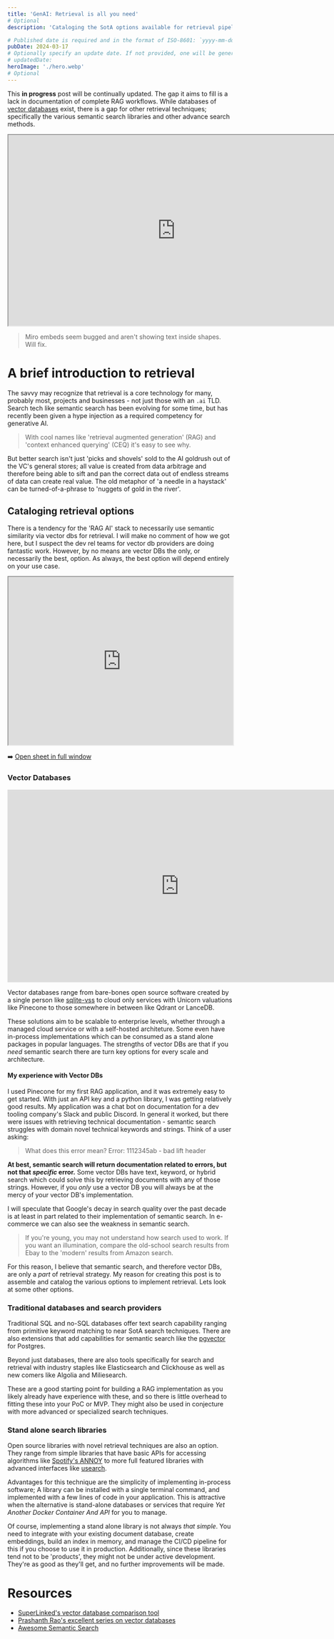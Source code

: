 ```yaml
---
title: 'GenAI: Retrieval is all you need'
# Optional
description: 'Cataloging the SotA options available for retrieval pipelines in Gen AI. With an attached spreadsheet.'

# Published date is required and in the format of ISO-8601: `yyyy-mm-dd`. For more info see https://docs.astro.build/en/guides/content-collections/#working-with-dates-in-the-frontmatter
pubDate: 2024-03-17
# Optionally specify an update date. If not provided, one will be generated from the git history. Only if the post has been changed since the day published.
# updatedDate:
heroImage: './hero.webp'
# Optional
---
```


This **in progress** post will be continually updated. The gap it aims to fill is a lack in documentation of complete RAG workflows. While databases of [vector databases](https://superlinked.com/vector-db-comparison/) exist, there is a gap for other retrieval techniques; specifically the various semantic search libraries and other advance search methods.

<!-- See https://help.miro.com/hc/en-us/articles/360016335640-How-to-embed-Miro-boards -->
<iframe width="748" height="428"  src="https://miro.com/app/embed/uXjVKe2md8I=/?pres=1&frameId=3458764582902485384&embedId=563512251893&autoplay=yep" scrolling="no" allow="fullscreen; clipboard-read; clipboard-write" allowfullscreen></iframe>

> Miro embeds seem bugged and aren't showing text inside shapes. Will fix.

<h1>A brief introduction to retrieval</h1>

The savvy may recognize that retrieval is a core technology for many, probably most, projects and businesses - not just those with an `.ai` TLD. Search tech like semantic search has been evolving for some time, but has recently been given a hype injection as a required competency for generative AI.

> With cool names like 'retrieval augmented generation' (RAG) and 'context enhanced querying' (CEQ) it's easy to see why.

But better search isn't just 'picks and shovels' sold to the AI goldrush out of the VC's general stores; all value is created from data arbitrage and therefore being able to sift and pan the correct data out of endless streams of data can create real value. The old metaphor of 'a needle in a haystack' can be turned-of-a-phrase to 'nuggets of gold in the river'.

<h2>Cataloging retrieval options</h2>

There is a tendency for the 'RAG AI' stack to necessarily use semantic similarity via vector dbs for retrieval. I will make no comment of how we got here, but I suspect the dev rel teams for vector db providers are doing fantastic work. However, by no means are vector DBs the only, or necessarily the best, option. As always, the best option will depend entirely on your use case.

<iframe style="height: 377px; width: 100%;" src="https://docs.google.com/spreadsheets/d/e/2PACX-1vRoAuiO_BLEP8oMB4flfwsa2ZWHJsZYsThZ5fcI-Ewg33ZsS_vCLfhBqk1s5MO1RieityzM3mVB8Grj/pubhtml?widget=true&amp;"></iframe>

➡️ [Open sheet in full window](https://docs.google.com/spreadsheets/d/1vPshk1R0O9vb7RjXT-KJ9-YEPsg1rrcXwriQHEgkISM)

<h3>Vector Databases</h3>

<iframe width="768" height="432" src="https://miro.com/app/embed/uXjVKe2md8I=/?pres=1&frameId=3458764582896852410&embedId=218789622373&autoplay=yep" frameborder="0" scrolling="no" allow="fullscreen; clipboard-read; clipboard-write" allowfullscreen></iframe>

Vector databases range from bare-bones open source software created by a single person like [sqlite-vss](https://github.com/asg017/sqlite-vss) to cloud only services with Unicorn valuations like Pinecone to those somewhere in between like Qdrant or LanceDB.

These solutions aim to be scalable to enterprise levels, whether through a managed cloud service or with a self-hosted architeture. Some even have in-process implementations which can be consumed as a stand alone packages in popular languages. The strengths of vector DBs are that if you _need_ semantic search there are turn key options for every scale and architecture.

<h4>My experience with Vector DBs</h4>

I used Pinecone for my first RAG application, and it was extremely easy to get started. With just an API key and a python library, I was getting relatively good results. My application was a chat bot on documentation for a dev tooling company's Slack and public Discord. In general it worked, but there were issues with retrieving technical documentation - semantic search struggles with domain novel technical keywords and strings. Think of a user asking:

> What does this error mean? Error: 1112345ab - bad lift header

**At best, semantic search will return documentation related to errors, but not that _specific_ error.** Some vector DBs have text, keyword, or hybrid search which could solve this by retrieving documents with any of those strings. However, if you _only_ use a vector DB you will always be at the mercy of your vector DB's implementation.

I will speculate that Google's decay in search quality over the past decade is at least in part related to their implementation of semantic search. In e-commerce we can also see the weakness in semantic search.

> If you're young, you may not understand how search used to work. If you want an illumination, compare the old-school search results from Ebay to the 'modern' results from Amazon search.

For this reason, I believe that semantic search, and therefore vector DBs, are only a _part_ of retrieval strategy. My reason for creating this post is to assemble and catalog the various options to implement retrieval. Lets look at some other options.

<h3>Traditional databases and search providers</h3>

Traditional SQL and no-SQL databases offer text search capability ranging from primitive keyword matching to near SotA search techniques. There are also extensions that add capabilities for semantic search like the [pgvector](https://github.com/pgvector/pgvector) for Postgres.

Beyond just databases, there are also tools specifically for search and retrieval with industry staples like Elasticsearch and Clickhouse as well as new comers like Algolia and Miliesearch.

These are a good starting point for building a RAG implementation as you likely already have experience with these, and so there is little overhead to fitting these into your PoC or MVP. They might also be used in conjecture with more advanced or specialized search techniques.

<h3>Stand alone search libraries</h3>

Open source libraries with novel retrieval techniques are also an option. They range from simple libraries that have basic APIs for accessing algorithms like [Spotify's ANNOY](https://github.com/spotify/annoy) to more full featured libraries with advanced interfaces like [usearch](https://github.com/unum-cloud/usearch).

Advantages for this technique are the simplicity of implementing in-process software; A library can be installed with a single terminal command, and implemented with a few lines of code in your application. This is attractive when the alternative is stand-alone databases or services that require _Yet Another Docker Container And API_ for you to manage.

Of course, implementing a stand alone library is not always _that simple_. You need to integrate with your existing document database, create embeddings, build an index in memory, and manage the CI/CD pipeline for this if you choose to use it in production. Additionally, since these libraries tend not to be 'products', they might not be under active development. They're as good as they'll get, and no further improvements will be made.

<h1>Resources</h1>

- [SuperLinked's vector database comparison tool](https://superlinked.com/vector-db-comparison/)
- [Prashanth Rao's excellent series on vector databases](https://thedataquarry.com/posts/)
- [Awesome Semantic Search](https://github.com/currentslab/awesome-vector-search)
